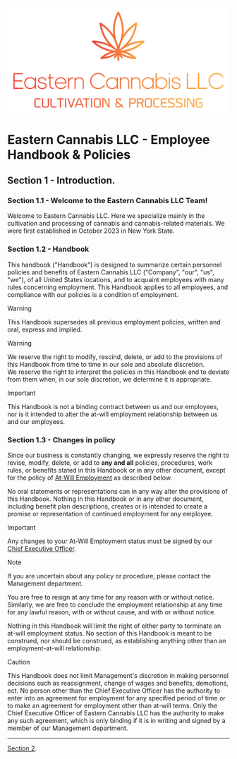 ![Eastern Cannabis LLC Banner](/assets/colorbanner.png)

# Eastern Cannabis LLC - Employee Handbook & Policies

## Section 1 - Introduction.

### Section 1.1 - Welcome to the Eastern Cannabis LLC Team!

Welcome to Eastern Cannabis LLC. Here we specialize mainly in the cultivation
and processing of cannabis and cannabis-related materials. We were first established in 
October 2023 in New York State. <br />

### Section 1.2 - Handbook

This handbook ("Handbook") is designed to summarize certain personnel policies and benefits of Eastern Cannabis LLC ("Company", "our", "us", "we"), of all
United States locations, and to acquaint employees with many rules concerning employment. This Handbook applies to all employees, and compliance with our policies is a condition of employment. <br />

> [!WARNING]
> This Handbook supersedes all previous employment policies, written and oral, express and implied.

> [!WARNING]
> We reserve the right to modify, rescind, delete, or add to the provisions of this Handbook from time to time in our sole and absolute discretion. <br />
> We reserve the right to interpret the policies in this Handbook and to deviate from them when, in our sole discretion, we determine it is appropriate.

> [!IMPORTANT]
> This Handbook is not a binding contract between us and our employees, nor is it intended to alter the at-will employment relationship between us and our employees.

### Section 1.3 - Changes in policy

Since our business is constantly changing, we expressly reserve the right to revise, modify, delete, or add to **any and all** policies, procedures, work rules, or benefits stated in this Handbook or in any other document, except for the policy of
[At-Will Employment]() as described below. <br />

No oral statements or representations can in any way alter the provisions of this Handbook. Nothing in this Handbook or in any other document, including benefit
plan descriptions, creates or is intended to create a promise or representation of continued employment for any employee. <br />

> [!IMPORTANT]
> Any changes to your At-Will Employment status must be signed by our [Chief Executive Officer](mailto:kgarow@devneta.org).

> [!NOTE]
> If you are uncertain about any policy or procedure, please contact the Management department.

You are free to resign at any time for any reason with or without notice. Similarly, we are free to conclude the employment relationship at any time for any lawful reason,
with or without cause, and with or without notice. <br />

Nothing in this Handbook will limit the right of either party to terminate an at-will employment status. No section of this Handbook is meant to be construed,
nor should be construed, as establishing anything other than an employment-at-will relationship. <br />

> [!CAUTION]
> This Handbook does not limit Management's discretion in making personnel decisions such as reassignment, change of wages and benefits, demotions, ect. No person other than
> the Chief Executive Officer has the authority to enter into an agreement for employment for any specified period of time or to make an agreement for employment
> other than at-will terms. Only the Chief Executive Officer of Eastern Cannabis LLC has the authority to make any such agreement, which is only binding if it is
> in writing and signed by a member of our Management department.

---

[Section 2](/employee-resources/employment-handbook/section2.md).
